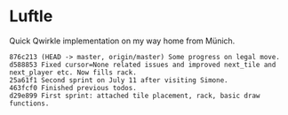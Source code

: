 # Luftle

Quick Qwirkle implementation on my way home from Münich.

```
876c213 (HEAD -> master, origin/master) Some progress on legal move.
d588853 Fixed cursor=None related issues and improved next_tile and next_player etc. Now fills rack.
25a61f1 Second sprint on July 11 after visiting Simone.
463fcf0 Finished previous todos.
d29e899 First sprint: attached tile placement, rack, basic draw functions.
```
